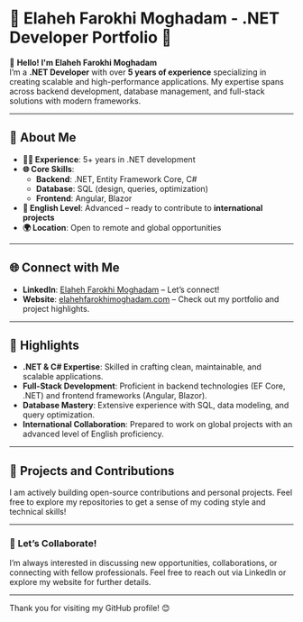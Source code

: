 
# 🌟 Elaheh Farokhi Moghadam - .NET Developer Portfolio 🌟

👋 **Hello! I'm Elaheh Farokhi Moghadam**  
I’m a **.NET Developer** with over **5 years of experience** specializing in creating scalable and high-performance applications. My expertise spans across backend development, database management, and full-stack solutions with modern frameworks.

---

## 💼 **About Me**
- **👩‍💻 Experience**: 5+ years in .NET development
- **🌐 Core Skills**:
  - **Backend**: .NET, Entity Framework Core, C#
  - **Database**: SQL (design, queries, optimization)
  - **Frontend**: Angular, Blazor
- **📖 English Level**: Advanced – ready to contribute to **international projects**
- **🌍 Location**: Open to remote and global opportunities

---

## 🌐 **Connect with Me**
- **LinkedIn**: [Elaheh Farokhi Moghadam](https://www.linkedin.com/in/elahehfarokhimoghadam) – Let’s connect!
- **Website**: [elahehfarokhimoghadam.com](https://elahehfarokhimoghadam.com) – Check out my portfolio and project highlights.

---

## 📌 **Highlights**
- **.NET & C# Expertise**: Skilled in crafting clean, maintainable, and scalable applications.
- **Full-Stack Development**: Proficient in backend technologies (EF Core, .NET) and frontend frameworks (Angular, Blazor).
- **Database Mastery**: Extensive experience with SQL, data modeling, and query optimization.
- **International Collaboration**: Prepared to work on global projects with an advanced level of English proficiency.

---

## 📂 **Projects and Contributions**
I am actively building open-source contributions and personal projects. Feel free to explore my repositories to get a sense of my coding style and technical skills!

---

### 🤝 **Let’s Collaborate!**
I’m always interested in discussing new opportunities, collaborations, or connecting with fellow professionals. Feel free to reach out via LinkedIn or explore my website for further details. 

---

Thank you for visiting my GitHub profile! 😊

